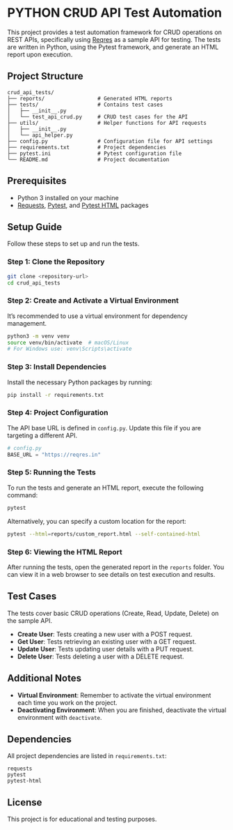 # PYTHON CRUD API Test Automation

This project provides a test automation framework for CRUD operations on REST APIs, specifically using [Reqres](https://reqres.in/) as a sample API for testing. The tests are written in Python, using the Pytest framework, and generate an HTML report upon execution.

## Project Structure

```plaintext
crud_api_tests/
├── reports/                 # Generated HTML reports
├── tests/                   # Contains test cases
│   ├── __init__.py
│   └── test_api_crud.py     # CRUD test cases for the API
├── utils/                   # Helper functions for API requests
│   ├── __init__.py
│   └── api_helper.py
├── config.py                # Configuration file for API settings
├── requirements.txt         # Project dependencies
├── pytest.ini               # Pytest configuration file
└── README.md                # Project documentation
```

## Prerequisites

- Python 3 installed on your machine
- [Requests](https://pypi.org/project/requests/), [Pytest](https://pypi.org/project/pytest/), and [Pytest HTML](https://pypi.org/project/pytest-html/) packages

## Setup Guide

Follow these steps to set up and run the tests.

### Step 1: Clone the Repository

```bash
git clone <repository-url>
cd crud_api_tests
```

### Step 2: Create and Activate a Virtual Environment

It’s recommended to use a virtual environment for dependency management.

```bash
python3 -m venv venv
source venv/bin/activate  # macOS/Linux
# For Windows use: venv\Scripts\activate
```

### Step 3: Install Dependencies

Install the necessary Python packages by running:

```bash
pip install -r requirements.txt
```

### Step 4: Project Configuration

The API base URL is defined in `config.py`. Update this file if you are targeting a different API.

```python
# config.py
BASE_URL = "https://reqres.in"
```

### Step 5: Running the Tests

To run the tests and generate an HTML report, execute the following command:

```bash
pytest
```

Alternatively, you can specify a custom location for the report:

```bash
pytest --html=reports/custom_report.html --self-contained-html
```

### Step 6: Viewing the HTML Report

After running the tests, open the generated report in the `reports` folder. You can view it in a web browser to see details on test execution and results.

## Test Cases

The tests cover basic CRUD operations (Create, Read, Update, Delete) on the sample API.

- **Create User**: Tests creating a new user with a POST request.
- **Get User**: Tests retrieving an existing user with a GET request.
- **Update User**: Tests updating user details with a PUT request.
- **Delete User**: Tests deleting a user with a DELETE request.

## Additional Notes

- **Virtual Environment**: Remember to activate the virtual environment each time you work on the project.
- **Deactivating Environment**: When you are finished, deactivate the virtual environment with `deactivate`.

## Dependencies

All project dependencies are listed in `requirements.txt`:

```plaintext
requests
pytest
pytest-html
```

## License

This project is for educational and testing purposes.
